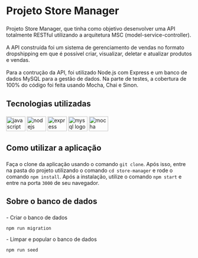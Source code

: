 <h1 align="left">Projeto Store Manager</h1>

###

<p align="left">Projeto Store Manager, que tinha como objetivo desenvolver uma API totalmente RESTful utilizando a arquitetura MSC (model-service-controller).<br><br>A API construída foi um sistema de gerenciamento de vendas no formato dropshipping em que é possível criar, visualizar, deletar e atualizar produtos e vendas.<br><br>Para a contrução da API, foi utilizado Node.js com Express e um banco de dados MySQL para a gestão de dados. Na parte de testes, a cobertura de 100% do código foi feita usando Mocha, Chai e Sinon.</p>

###

<h2 align="left">Tecnologias utilizadas</h2>

###

<div align="left">
  <img src="https://cdn.jsdelivr.net/gh/devicons/devicon/icons/javascript/javascript-original.svg" height="40" width="52" alt="javascript logo"  />
  <img src="https://cdn.jsdelivr.net/gh/devicons/devicon/icons/nodejs/nodejs-original.svg" height="40" width="52" alt="nodejs logo"  />
  <img src="https://cdn.jsdelivr.net/gh/devicons/devicon/icons/express/express-original.svg" height="40" width="52" alt="express logo"  />
  <img src="https://cdn.jsdelivr.net/gh/devicons/devicon/icons/mysql/mysql-original.svg" height="40" width="52" alt="mysql logo"  />
  <img src="https://cdn.jsdelivr.net/gh/devicons/devicon/icons/mocha/mocha-plain.svg" height="40" width="52" alt="mocha logo"  />
</div>

###

<h2 align="left">Como utilizar a aplicação</h2>

###

Faça o clone da aplicação usando o comando `git clone`. Após isso, entre na pasta do projeto utilizando o comando `cd store-manager` e rode o comando `npm install`. Após a instalação, utilize o comando `npm start` e entre na porta `3000` de seu navegador.

###

<h2 align="left">Sobre o banco de dados</h2>

###
<p align="left">- Criar o banco de dados</p>

`npm run migration`

<p align="left">- Limpar e popular o banco de dados</p>

`npm run seed`
